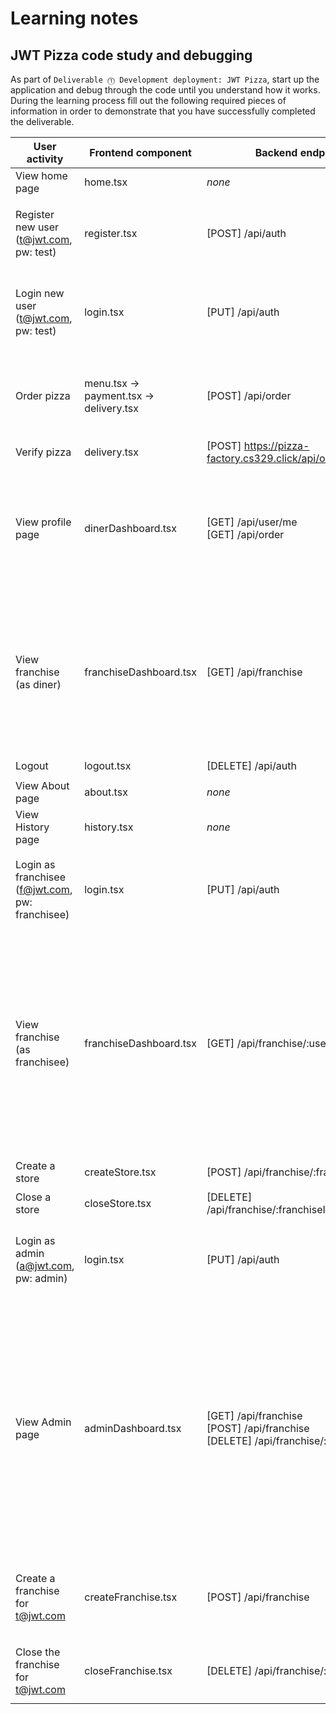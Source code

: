 # Learning notes

## JWT Pizza code study and debugging

As part of `Deliverable ⓵ Development deployment: JWT Pizza`, start up the application and debug through the code until you understand how it works. During the learning process fill out the following required pieces of information in order to demonstrate that you have successfully completed the deliverable.

| User activity                                       | Frontend component | Backend endpoints | Database SQL |
| --------------------------------------------------- | ------------------ | ----------------- | ------------ |
| View home page                                      |   home.tsx    |      _none_             |  _none_            |
| Register new user<br/>(t@jwt.com, pw: test)         |   register.tsx         |  [POST] /api/auth     |   `INSERT INTO user (name, email, password) VALUES (?, ?, ?)` <br/>`INSERT INTO userRole (userId, role, objectId) VALUES (?, ?, ?)`           |
| Login new user<br/>(t@jwt.com, pw: test)            |   login.tsx          |     [PUT] /api/auth       |   `SELECT * FROM user WHERE email=?` <br/>`SELECT * FROM userRole WHERE userId=?` <br/>`INSERT INTO auth (token, userId) VALUES (?, ?) ON DUPLICATE KEY UPDATE token=token`           |
| Order pizza                                         |  menu.tsx -> payment.tsx -> delivery.tsx         |   [POST] /api/order      |  `INSERT INTO dinerOrder (dinerId, franchiseId, storeId, date) VALUES (?, ?, ?, now())` <br/>`INSERT INTO orderItem (orderId, menuId, description, price) VALUES (?, ?, ?, ?)`             |
| Verify pizza                                        |     delivery.tsx               |    [POST] https://pizza-factory.cs329.click/api/order/verify               |   _none_           |
| View profile page                                   |   dinerDashboard.tsx                 |     [GET] /api/user/me <br/> [GET] /api/order              |  `SELECT * FROM user WHERE email=?` <br/>`SELECT * FROM userRole WHERE userId=?` <br/>`SELECT id, franchiseId, storeId, date FROM dinerOrder WHERE dinerId=?` <br/>`SELECT id, menuId, description, price FROM orderItem WHERE orderId=?`            |
| View franchise<br/>(as diner)                       |  franchiseDashboard.tsx |   [GET] /api/franchise                |  `SELECT id, name FROM franchise WHERE name LIKE ? LIMIT ? OFFSET ?` <br/>`SELECT id, name FROM store WHERE franchiseId=?` <br/>`SELECT s.id, s.name, COALESCE(SUM(oi.price), 0) AS totalRevenue FROM dinerOrder AS do JOIN orderItem AS oi ON do.id=oi.orderId RIGHT JOIN store AS s ON s.id=do.storeId WHERE s.franchiseId=? GROUP BY s.id`            |
| Logout                                              |   logout.tsx                 |     [DELETE] /api/auth              |   `DELETE FROM auth WHERE token=?`           |
| View About page                                     |   about.tsx                 |     _none_              |   _none_           |
| View History page                                   |   history.tsx                  |  _none_                 |  _none_            |
| Login as franchisee<br/>(f@jwt.com, pw: franchisee) |   login.tsx     |    [PUT] /api/auth               |  `SELECT * FROM user WHERE email=?` <br/>`SELECT * FROM userRole WHERE userId=?` <br/>`INSERT INTO auth (token, userId) VALUES (?, ?) ON DUPLICATE KEY UPDATE token=token`            |
| View franchise<br/>(as franchisee)                  |   franchiseDashboard.tsx                 |   [GET] /api/franchise/:userId                |    `SELECT objectId FROM userRole WHERE role='franchisee' AND userId=?` <br/>`SELECT id, name FROM franchise WHERE id in` <br/>`SELECT u.id, u.name, u.email FROM userRole AS ur JOIN user AS u ON u.id=ur.userId WHERE ur.objectId=? AND ur.role='franchisee'` <br/>`SELECT s.id, s.name, COALESCE(SUM(oi.price), 0) AS totalRevenue FROM dinerOrder AS do JOIN orderItem AS oi ON do.id=oi.orderId RIGHT JOIN store AS s ON s.id=do.storeId WHERE s.franchiseId=? GROUP BY s.id`          |
| Create a store                                      | createStore.tsx                   |     [POST] /api/franchise/:franchiseId/store              |  `INSERT INTO store (franchiseId, name) VALUES (?, ?)`            |
| Close a store                                       |  closeStore.tsx                  |   [DELETE] /api/franchise/:franchiseId/store/:storeId                |   `DELETE FROM store WHERE franchiseId=? AND id=?`           |
| Login as admin<br/>(a@jwt.com, pw: admin)           |  login.tsx                  |     [PUT] /api/auth              | `SELECT * FROM user WHERE email=?` <br/>`SELECT * FROM userRole WHERE userId=?` <br/>`INSERT INTO auth (token, userId) VALUES (?, ?) ON DUPLICATE KEY UPDATE token=token`             |
| View Admin page                                     |  adminDashboard.tsx                  |     [GET] /api/franchise <br/> [POST] /api/franchise <br/> [DELETE] /api/franchise/:franchiseId              | `SELECT id, name FROM franchise WHERE name LIKE ? LIMIT ? OFFSET ?` <br/>`SELECT s.id, s.name, COALESCE(SUM(oi.price), 0) AS totalRevenue FROM dinerOrder AS do JOIN orderItem AS oi ON do.id=oi.orderId RIGHT JOIN store AS s ON s.id=do.storeId WHERE s.franchiseId=? GROUP BY s.id` <br/>`INSERT INTO franchise (name) VALUES (?)` <br/>`INSERT INTO userRole (userId, role, objectId) VALUES (?, ?, ?)` <br/>`DELETE FROM store WHERE franchiseId=?` <br/>`DELETE FROM userRole WHERE objectId=?` <br/>`DELETE FROM franchise WHERE id=?`             |
| Create a franchise for t@jwt.com                    |  createFranchise.tsx            |     [POST] /api/franchise              |  `INSERT INTO franchise (name) VALUES (?)` <br/>`SELECT id, name FROM user WHERE email=?` <br/>`INSERT INTO userRole (userId, role, objectId) VALUES (?, ?, ?)`            |
| Close the franchise for t@jwt.com                   |  closeFranchise.tsx                  |    [DELETE] /api/franchise/:franchiseId               |  `DELETE FROM store WHERE franchiseId=?` <br/>`DELETE FROM userRole WHERE objectId=?` <br/>`DELETE FROM franchise WHERE id=?`             |
